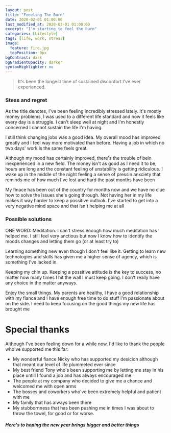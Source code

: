 ```yaml
---
layout: post
title: "Feeeling The Burn"
date: 2020-02-01 01:00:00
last_modified_at: 2020-02-01 01:00:00
excerpt: "I'm starting to feel the burn"
categories: [Lifestyle]
tags: [life, work, stress]
image:
  feature: fire.jpg
  topPosition: 0px
bgContrast: dark
bgGradientOpacity: darker
syntaxHighlighter: no
---
```


> It's been the longest time of sustained disconfort I've ever experienced.

### Stess and regret

As the title denotes, I've been feeling incredibly stressed lately. It's mostly money problems, I was used to a different life standard and now it feels like every day is a struggle. I can't sleep well at night and I'm honestly concerned I cannot sustain the life I'm having.

I still think changing jobs was a good idea. My overall mood has improved greatly and I feel way more motivated than before. Having a job in which no two days' work is the same feels great.

Although my mood has certainly improved, there's the trouble of bein inexperienced in a new field. The money isn't as good as I need it to be, hours are long and the constant feeling of unstability is getting ridiculous. I wake up in the middle of the night feeling a sense of pressin anxciety that reminds me of how much I've lost and hard the past months have been

My finace has been out of the country for months now and we have no clue how to solve the issues she's going through. Not having her in my life makes it way harder to keep a possitive outlook. I've started to get into a very negative mind space and that isn't helping me at all

### Possible solutions

ONE WORD: Meditation. I can't stress enough how much meditation has helped me. I still feel very anctious but now I know how to identify the moods changes and letting them go (or at least try to)

Learning something new even though I don't feel like it. Getting to learn new technologies and skills has given me a higher sense of agency, which is something I've lacked in.

Keeping my chin up. Keeping a possitive attitude is the key to success, no matter how many times I hit the wall I must keep going. I don't really have any choice in the matter anyways.

Enjoy the small things. My parents are healthy, I have a good relationship with my fiance and I have enough free time to do stuff I'm passionate about on the side. I need to keep focusing on the good things my new life has brought me

# Special thanks

Although I've been feeling down for a while now, I'd like to thank the people who've supported me this far:

- My wonderful fiance Nicky who has supported my desicion although that meant our level of life plummeted ever since
- My best friend Tony who's been supporting me by letting me stay in his place untill I found a job and has always encouraged me
- The people at my company who decided to give me a chance and welcomed me with open arms
- The bosses and coworkers who've been extremely helpful and patient with me
- My family that has always been there
- My stubbornness that has been pushing me in times I was about to throw the towel, for good or for worse.

##### Here's to hoping the new year brings bigger and better things
